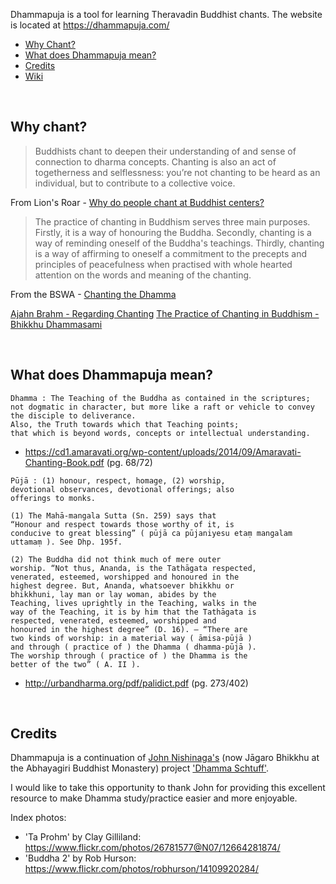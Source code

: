 Dhammapuja is a tool for learning Theravadin Buddhist chants. The website is located at https://dhammapuja.com/


- [Why Chant?](#why-chant)
- [What does Dhammapuja mean?](#what-does-dhammapuja-mean)
- [Credits](#credits)
- [Wiki](https://github.com/job-talk/dhammapuja/wiki)


<br />


## Why chant?

> Buddhists chant to deepen their understanding of and sense of connection to dharma concepts. Chanting is also an act of togetherness and selflessness: you’re not chanting to be heard as an individual, but to contribute to a collective voice.

From Lion's Roar - [Why do people chant at Buddhist centers?](https://www.lionsroar.com/why-do-people-chant-at-buddhist-centers/)


> The practice of chanting in Buddhism serves three main purposes. Firstly, it is a way of honouring the Buddha. Secondly, chanting is a way of reminding oneself of the Buddha's teachings. Thirdly, chanting is a way of affirming to oneself a commitment to the precepts and principles of peacefulness when practised with whole hearted attention on the words and meaning of the chanting.

From the BSWA - [Chanting the Dhamma](https://bswa.org/practices/chanting-dhamma-ajahn-vayama/)


[Ajahn Brahm - Regarding Chanting](https://youtu.be/7a9TRG8soYQ)
[The Practice of Chanting in Buddhism - Bhikkhu Dhammasami](https://www.urbandharma.org/udharma2/chanting.html)


<br />


## What does Dhammapuja mean?
```
Dhamma : The Teaching of the Buddha as contained in the scriptures;
not dogmatic in character, but more like a raft or vehicle to convey the disciple to deliverance.
Also, the Truth towards which that Teaching points;
that which is beyond words, concepts or intellectual understanding.
```
- https://cd1.amaravati.org/wp-content/uploads/2014/09/Amaravati-Chanting-Book.pdf (pg. 68/72)

```
Pūjā : (1) honour, respect, homage, (2) worship,
devotional observances, devotional offerings; also
offerings to monks.

(1) The Mahā-mangala Sutta (Sn. 259) says that
“Honour and respect towards those worthy of it, is
conducive to great blessing” ( pūjā ca pūjaniyesu etaṃ mangalam uttamaṃ ). See Dhp. 195f.

(2) The Buddha did not think much of mere outer
worship. “Not thus, Ananda, is the Tathāgata respected,
venerated, esteemed, worshipped and honoured in the
highest degree. But, Ananda, whatsoever bhikkhu or
bhikkhuni, lay man or lay woman, abides by the
Teaching, lives uprightly in the Teaching, walks in the
way of the Teaching, it is by him that the Tathāgata is
respected, venerated, esteemed, worshipped and
honoured in the highest degree” (D. 16). – “There are
two kinds of worship: in a material way ( āmisa-pūjā )
and through ( practice of ) the Dhamma ( dhamma-pūjā ).
The worship through ( practice of ) the Dhamma is the
better of the two” ( A. II ).
```
- http://urbandharma.org/pdf/palidict.pdf (pg. 273/402)


<br />


## Credits

Dhammapuja is a continuation of [John Nishinaga's](https://ejinjue.org/) (now Jāgaro Bhikkhu at the Abhayagiri Buddhist Monastery) project ['Dhamma Schtuff'](https://pali.ejinjue.org/).

I would like to take this opportunity to thank John for providing this excellent resource to make Dhamma study/practice easier and more enjoyable.

Index photos:
- 'Ta Prohm' by Clay Gilliland: https://www.flickr.com/photos/26781577@N07/12664281874/
- 'Buddha 2' by Rob Hurson: https://www.flickr.com/photos/robhurson/14109920284/
